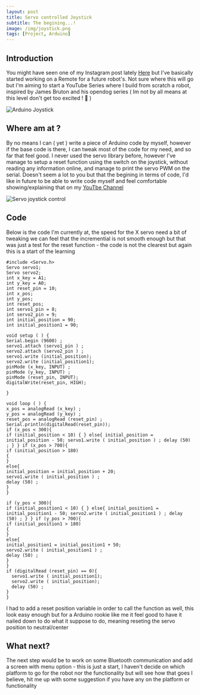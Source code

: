 ```yaml
---
layout: post
title: Servo controlled Joystick
subtitle: The begining...!
image: /img/joystick.png
tags: [Project, Arduino]
---
```


## Introduction

You might have seen one of my Instagram post lately [Here](https://www.instagram.com/p/Br6AJa2BJ0l/) but I've basically started working on a Remote for a future robot's. Not sure where this will go but I'm aiming to start a YouTube Series where I build from scratch a robot, inspired by James Bruton and his opendog series ( Im not by all means at this level don't get too excited ! 🤩 )

![Arduino Joystick](https://i.gyazo.com/3439ab32b697d79bc54a03e1dca6729d.png)

## Where am at ?

By no means I can ( yet ) write a piece of Arduino code by myself, however if the base code is there, I can tweak most of the code for my need, and so far that feel good. I never used the servo library before, however I've manage to setup a reset function using the switch on the joystick, without reading any information online, and manage to print the servo PWM on the serial. Doesn't seem a lot to you but that the begining in terms of code, I'd like in future to be able to write code myself and feel comfortable showing/explaining that on my [YouTbe Channel](https://www.youtube.com/channel/UCM8iZUKxIHGmAaRcQ_aTYfA)

![Servo joystick control](https://i.gyazo.com/d5a1afbbcc2afce24253de74349be13c.gif)

## Code

Below is the code I'm currently at, the speed for the X servo need a bit of tweaking we can feel that the incremential is not smooth enough but that was just a test for the reset function - the code is not the clearest but again this is a start of the learning

```
#include <Servo.h>
Servo servo1;
Servo servo2;
int x_key = A1;                                               
int y_key = A0;
int reset_pin = 10;                                              
int x_pos;
int y_pos;
int reset_pos;
int servo1_pin = 8;
int servo2_pin = 9;  
int initial_position = 90;
int initial_position1 = 90;

void setup ( ) {
Serial.begin (9600) ;
servo1.attach (servo1_pin ) ;
servo2.attach (servo2_pin ) ;
servo1.write (initial_position);
servo2.write (initial_position1);
pinMode (x_key, INPUT) ;                     
pinMode (y_key, INPUT) ;
pinMode (reset_pin, INPUT);
digitalWrite(reset_pin, HIGH);

}

void loop ( ) {
x_pos = analogRead (x_key) ;  
y_pos = analogRead (y_key) ;
reset_pos = analogRead (reset_pin) ;                      
Serial.println(digitalRead(reset_pin));
if (x_pos < 300){
if (initial_position < 10) { } else{ initial_position = initial_position - 50; servo1.write ( initial_position ) ; delay (50) ; } } if (x_pos > 700){
if (initial_position > 180)
{  
}  
else{
initial_position = initial_position + 20;
servo1.write ( initial_position ) ;
delay (50) ;
}
}

if (y_pos < 300){
if (initial_position1 < 10) { } else{ initial_position1 = initial_position1 - 50; servo2.write ( initial_position1 ) ; delay (50) ; } } if (y_pos > 700){
if (initial_position1 > 180)
{  
}        
else{
initial_position1 = initial_position1 + 50;
servo2.write ( initial_position1 ) ;
delay (50) ;
}
}
if (digitalRead (reset_pin) == 0){
  servo1.write ( initial_position1);
  servo2.write ( initial_position);
  delay (50) ;
}
}

```
I had to add a reset position variable in order to call the function as well, this look easy enough but for a Arduino rookie like me it feel good to have it nailed down to do what it suppose to do, meaning reseting the servo position to neutral/center

## What next?

The next step would be to work on some Bluetooth communication and add a screen with menu option - this is just a start, I haven't decide on which platform to go for the robot nor the functionality but will see how that goes I believe, hit me up with some suggestion if you have any on the platform or functionality
